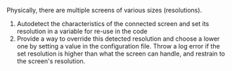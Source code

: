 Physically, there are multiple screens of various sizes (resolutions).

1. Autodetect the characteristics of the connected screen and set its resolution in a variable for re-use in the code
2. Provide a way to override this detected resolution and choose a lower one by setting a value in the configuration file. Throw a log error if the set resolution is higher than what the screen can handle, and restrain to the screen's resolution.
